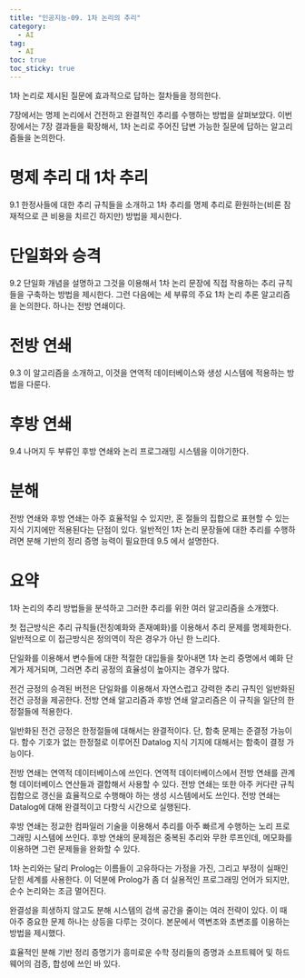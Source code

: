 ```yaml
---
title: "인공지능-09. 1차 논리의 추리"
category:
  - AI
tag:
  - AI
toc: true
toc_sticky: true
---
```


1차 논리로 제시된 질문에 효과적으로 답하는 절차들을 정의한다.

7장에서는 명제 논리에서 건전하고 완결적인 추리를 수행하는 방법을 살펴보았다. 이번 장에서는 7장 결과들을 확장해서, 1차 논리로 주어진 답변 가능한 질문에 답하는 알고리즘들을 논의한다.



# 명제 추리 대 1차 추리

9.1 한정사들에 대한 추리 규칙들을 소개하고 1차 추리를 명제 추리로 환원하는(비론 잠재적으로 큰 비용을 치르긴 하지만) 방법을 제시한다.




# 단일화와 승격

9.2 단일화 개념을 설명하고 그것을 이용해서 1차 논리 문장에 직접 작용하는 추리 규칙들을 구축하는 방법을 제시한다. 그런 다음에는 세 부류의 주요 1차 논리 추론 알고리즘을 논의한다. 하나는 전방 연쇄이다.

# 전방 연쇄

9.3 이 알고리즘을 소개하고, 이것을 연역적 데이터베이스와 생성 시스템에 적용하는 방법을 다룬다.

# 후방 연쇄

9.4 나머지 두 부류인 후방 연쇄와 논리 프로그래밍 시스템을 이야기한다. 

# 분해

전방 연쇄와 후방 연쇄는 아주 효율적일 수 있지만, 혼 절들의 집합으로 표현할 수 있는 지식 기지에만 적용된다는 단점이 있다. 일반적인 1차 논리 문장들에 대한 추리를 수행하려면 분해 기반의 정리 증명 능력이 필요한데 9.5 에서 설명한다.









# 요약

1차 논리의 추리 방법들을 분석하고 그러한 추리를 위한 여러 알고리즘을 소개했다.

첫 접근방식은 추리 규칙들(전칭예화와 존재예화)를 이용해서 추리 문제를 명제화한다. 일반적으로 이 접근방식은 정의역이 작은 경우가 아닌 한 느리다.

단일화를 이용해서 변수들에 대한 적절한 대입들을 찾아내면 1차 논리 증명에서 예화 단계가 제거되며, 그러면 추리 공정의 효율성이 높아지는 경우가 많다.

전건 긍정의 승격된 버전은 단일화를 이용해서 자연스럽고 강력한 추리 규칙인 일반화된 전건 긍정을 제공한다. 전방 연쇄 알고리즘과 후방 연쇄 알고리즘은 이 규칙을 일단의 한정절들에 적용한다.

일반화된 전건 긍정은 한정절들에 대해서는 완결적이다. 단, 함축 문제는 준결정 가능이다. 함수 기호가 없는 한정절로 이루어진 Datalog 지식 기지에 대해서는 함축이 결정 가능이다.

전방 연쇄는 연역적 데이터베이스에 쓰인다. 연역적 데이터베이스에서 전방 연쇄를 관계형 데이터베이스 연산들과 결합해서 사용할 수 있다. 전방 연쇄는 또한 아주 커다란 규칙 집합으로 갱신을 효율적으로 수행해야 하는 생성 시스템에서도 쓰인다. 전방 연쇄는 Datalog에 대해 완결적이고 다항식 시간으로 실행된다.

후방 연쇄는 정교한 컴파일러 기술을 이용해서 추리를 아주 빠르게 수행하는 노리 프로그래밍 시스템에 쓰인다. 후방 연쇄의 문제점은 중복된 추리와 무한 루프인데, 메모화를 이용하면 그런 문제들을 완화할 수 있다.

1차 논리와는 달리 Prolog는 이름들이 고유하다는 가정을 가진, 그리고 부정이 실패인 닫힌 세계를 사용한다. 이 덕분에 Prolog가 좀 더 실용적인 프로그래밍 언어가 되지만, 순수 논리와는 조금 멀어진다.

완결성을 희생하지 않고도 분해 시스템의 검색 공간을 줄이는 여러 전략이 있다. 이 때 아주 중요한 문제 하나는 상등을 다루는 것이다. 본문에서 역변조와 초변조를 이용하는 방법을 제시했다.

효율적인 분해 기반 정리 증명기가 흥미로운 수학 정리들의 증명과 소프트웨어 및 하드웨어의 검증, 합성에 쓰인 바 있다.



























